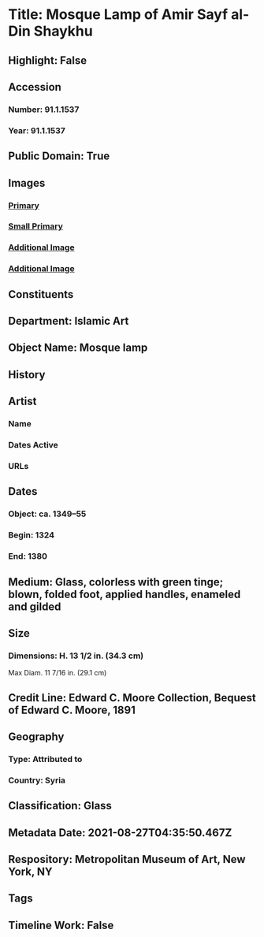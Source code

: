 # Title: Mosque Lamp of Amir Sayf al-Din Shaykhu
## Highlight: False
## Accession
### Number: 91.1.1537
### Year: 91.1.1537
## Public Domain: True
## Images
### [Primary](https://images.metmuseum.org/CRDImages/is/original/91.1.1537.jpg)
### [Small Primary](https://images.metmuseum.org/CRDImages/is/web-large/91.1.1537.jpg)
### [Additional Image](https://images.metmuseum.org/CRDImages/is/original/1915.jpg)
### [Additional Image](https://images.metmuseum.org/CRDImages/is/original/ISL170.jpg)
## Constituents
## Department: Islamic Art
## Object Name: Mosque lamp
## History
## Artist
### Name
### Dates Active
### URLs
## Dates
### Object: ca. 1349–55
### Begin: 1324
### End: 1380
## Medium: Glass, colorless with green tinge; blown, folded foot, applied handles, enameled and gilded
## Size
### Dimensions: H. 13 1/2 in. (34.3 cm)
Max Diam. 11 7/16 in. (29.1 cm)
## Credit Line: Edward C. Moore Collection, Bequest of Edward C. Moore, 1891
## Geography
### Type: Attributed to
### Country: Syria
## Classification: Glass
## Metadata Date: 2021-08-27T04:35:50.467Z
## Respository: Metropolitan Museum of Art, New York, NY
## Tags
## Timeline Work: False